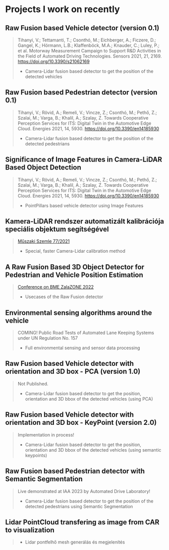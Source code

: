 # Projects I work on recently
## Raw Fusion based Vehicle detector (version 0.1)
> Tihanyi, V.; Tettamanti, T.; Csonthó, M.; Eichberger, A.; Ficzere, D.; Gangel, K.; Hörmann, L.B.; Klaffenböck, M.A.; Knauder, C.; Luley, P.; et al. Motorway Measurement Campaign to Support R&D Activities in the Field of Automated Driving Technologies. Sensors 2021, 21, 2169. https://doi.org/10.3390/s21062169
> - Camera-Lidar fusion based detector to get the position of the detected vehicles

## Raw Fusion based Pedestrian detector (version 0.1)
> Tihanyi, V.; Rövid, A.; Remeli, V.; Vincze, Z.; Csonthó, M.; Pethő, Z.; Szalai, M.; Varga, B.; Khalil, A.; Szalay, Z. Towards Cooperative Perception Services for ITS: Digital Twin in the Automotive Edge Cloud. Energies 2021, 14, 5930. https://doi.org/10.3390/en14185930
> - Camera-Lidar fusion based detector to get the position of the detected pedestrians

## Significance of Image Features in Camera-LiDAR Based Object Detection
> Tihanyi, V.; Rövid, A.; Remeli, V.; Vincze, Z.; Csonthó, M.; Pethő, Z.; Szalai, M.; Varga, B.; Khalil, A.; Szalay, Z. Towards Cooperative Perception Services for ITS: Digital Twin in the Automotive Edge Cloud. Energies 2021, 14, 5930. https://doi.org/10.3390/en14185930
> - PointPillars based vehicle detector using Image Features

## Kamera-LiDAR rendszer automatizált kalibrációja speciális objektum segítségével
> [Műszaki Szemle 77/2021](https://ojs.emt.ro/muszakiszemle/issue/view/34)
>  - Special, faster Camera-Lidar calibration method

## A Raw Fusion Based 3D Object Detector for Pedestrian and Vehicle Position Estimation
> [Conference on BME ZalaZONE 2022](https://doi.org/10.3311/BMEZalaZONE2022-001)
> - Usecases of the Raw Fusion detector

## Environmental sensing algorithms around the vehicle
> COMING! Public Road Tests of Automated Lane Keeping Systems under UN Regulation No. 157
>  - Full environmental sensing and sensor data processing

## Raw Fusion based Vehicle detector with orientation and 3D box - PCA (version 1.0)
> Not Published.
>  - Camera-Lidar fusion based detector to get the position, orientation and 3D bbox of the detected vehicles (using PCA)

## Raw Fusion based Vehicle detector with orientation and 3D box - KeyPoint (version 2.0)
> Implementation in process!
> - Camera-Lidar fusion based detector to get the position, orientation and 3D bbox of the detected vehicles (using semantic keypoints)

## Raw Fusion based Pedestrian detector with Semantic Segmentation
> Live demonstrated at IAA 2023 by Automated Drive Laboratory!
> - Camera-Lidar fusion based detector to get the position of the detected pedestrians using Semantic Segmentation

## Lidar PointCloud transfering as image from CAR to visualization
> - Lidar pontfelhő mesh generálás és megjelenítés 
